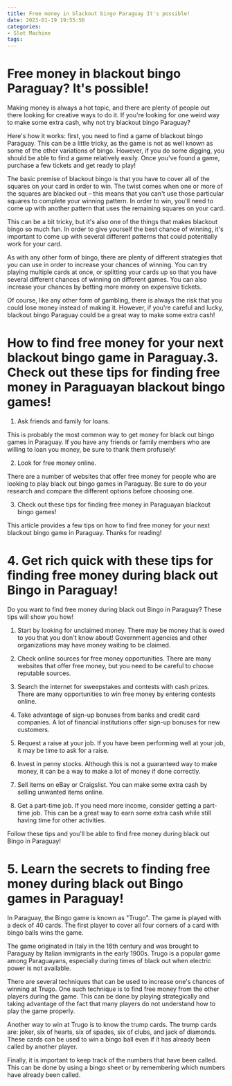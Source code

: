 ```yaml
---
title: Free money in blackout bingo Paraguay It's possible!
date: 2023-01-19 19:55:56
categories:
- Slot Machine
tags:
---
```



#  Free money in blackout bingo Paraguay? It's possible!

Making money is always a hot topic, and there are plenty of people out there looking for creative ways to do it. If you're looking for one weird way to make some extra cash, why not try blackout bingo Paraguay?

Here's how it works: first, you need to find a game of blackout bingo Paraguay. This can be a little tricky, as the game is not as well known as some of the other variations of bingo. However, if you do some digging, you should be able to find a game relatively easily. Once you've found a game, purchase a few tickets and get ready to play!

The basic premise of blackout bingo is that you have to cover all of the squares on your card in order to win. The twist comes when one or more of the squares are blacked out – this means that you can't use those particular squares to complete your winning pattern. In order to win, you'll need to come up with another pattern that uses the remaining squares on your card.

This can be a bit tricky, but it's also one of the things that makes blackout bingo so much fun. In order to give yourself the best chance of winning, it's important to come up with several different patterns that could potentially work for your card.

As with any other form of bingo, there are plenty of different strategies that you can use in order to increase your chances of winning. You can try playing multiple cards at once, or splitting your cards up so that you have several different chances of winning on different games. You can also increase your chances by betting more money on expensive tickets.

Of course, like any other form of gambling, there is always the risk that you could lose money instead of making it. However, if you're careful and lucky, blackout bingo Paraguay could be a great way to make some extra cash!

#  How to find free money for your next blackout bingo game in Paraguay.3. Check out these tips for finding free money in Paraguayan blackout bingo games!

1. Ask friends and family for loans.

This is probably the most common way to get money for black out bingo games in Paraguay. If you have any friends or family members who are willing to loan you money, be sure to thank them profusely!

2. Look for free money online.

There are a number of websites that offer free money for people who are looking to play black out bingo games in Paraguay. Be sure to do your research and compare the different options before choosing one.

3. Check out these tips for finding free money in Paraguayan blackout bingo games!

This article provides a few tips on how to find free money for your next blackout bingo game in Paraguay. Thanks for reading!

# 4. Get rich quick with these tips for finding free money during black out Bingo in Paraguay!

Do you want to find free money during black out Bingo in Paraguay? These tips will show you how!

 1. Start by looking for unclaimed money. There may be money that is owed to you that you don't know about! Government agencies and other organizations may have money waiting to be claimed.

2. Check online sources for free money opportunities. There are many websites that offer free money, but you need to be careful to choose reputable sources.

3. Search the internet for sweepstakes and contests with cash prizes. There are many opportunities to win free money by entering contests online.

4. Take advantage of sign-up bonuses from banks and credit card companies. A lot of financial institutions offer sign-up bonuses for new customers.

5. Request a raise at your job. If you have been performing well at your job, it may be time to ask for a raise.

6. Invest in penny stocks. Although this is not a guaranteed way to make money, it can be a way to make a lot of money if done correctly.

7. Sell items on eBay or Craigslist. You can make some extra cash by selling unwanted items online.

8. Get a part-time job. If you need more income, consider getting a part-time job. This can be a great way to earn some extra cash while still having time for other activities.


Follow these tips and you'll be able to find free money during black out Bingo in Paraguay!

# 5. Learn the secrets to finding free money during black out Bingo games in Paraguay!

In Paraguay, the Bingo game is known as "Trugo". The game is played with a deck of 40 cards. The first player to cover all four corners of a card with bingo balls wins the game.

The game originated in Italy in the 16th century and was brought to Paraguay by Italian immigrants in the early 1900s. Trugo is a popular game among Paraguayans, especially during times of black out when electric power is not available.

There are several techniques that can be used to increase one's chances of winning at Trugo. One such technique is to find free money from the other players during the game. This can be done by playing strategically and taking advantage of the fact that many players do not understand how to play the game properly.

Another way to win at Trugo is to know the trump cards. The trump cards are: joker, six of hearts, six of spades, six of clubs, and jack of diamonds. These cards can be used to win a bingo ball even if it has already been called by another player.

Finally, it is important to keep track of the numbers that have been called. This can be done by using a bingo sheet or by remembering which numbers have already been called.